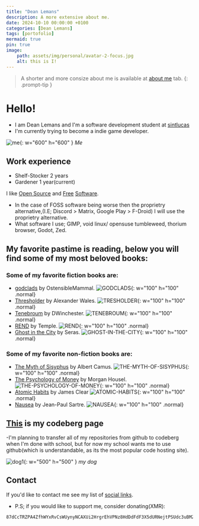 ```yaml
---
title: "Dean Lemans"
description: A more extensive about me.
date: 2024-10-10 00:00:00 +0100
categories: [Dean Lemans]
tags: [portofolio]
mermaid: true
pin: true
image:
    path: assets/img/personal/avatar-2-focus.jpg
    alt: this is I!
---
```

>A shorter and more consize about me is available at [about me](https://deanlemans.github.io/about-me/) tab.
{: .prompt-tip }

# Hello!
- I am Dean Lemans and I'm a software development student at [sintlucas](https://www.sintlucas.nl/)
- I'm currently trying to become a indie game developer.

![me](/assets/img/personal/avatar-2.jpg){: w="600" h="600" }
_Me_

## Work experience
- Shelf-Stocker 2 years
- Gardener 1 year(current)


I like [Open Source](https://opensource.org/osd) and [Free](https://writefreesoftware.org/learn) [Software](https://www.gnu.org/philosophy/free-sw.en.html).
- In the case of FOSS software being worse then the proprietry alternative,(I.E; Discord > Matrix, Google Play > F-Droid) I will use the proprietry alternative.
- What software I use; GIMP, void linux/ opensuse tumbleweed, thorium browser, Godot, Zed.

## My favorite pastime is reading, below you will find some of my most beloved books:

### Some of my favorite fiction books are:

- [godclads](https://www.royalroad.com/fiction/59663/godclads) by OstensibleMammal.
![GODCLADS](/assets/img/post/GODCLADS.jpg){: w="100" h="100" .normal}
- [Thresholder](https://www.royalroad.com/fiction/60396/thresholder) by Alexander Wales.
![TRESHOLDER](/assets/img/post/TRESHOLDER.jpg){: w="100" h="100" .normal}
- [Tenebroum](https://www.royalroad.com/fiction/58643/tenebroum-book-1-stubbed) by DWinchester.
![TENEBROUM](/assets/img/post/TENEBROUM.jpg){: w="100" h="100" .normal}
- [REND](https://www.royalroad.com/fiction/32615/rend) by Temple.
![REND](/assets/img/post/REND.jpg){: w="100" h="100" .normal}
- [Ghost in the City](https://www.royalroad.com/fiction/62125/ghost-in-the-city-cyberpunk-gamer-si) by Seras.
![GHOST-IN-THE-CITY](/assets/img/post/GHOST-IN-THE-CITY.jpg){: w="100" h="100" .normal}

### Some of my favorite non-fiction books are:

- [The Myth of Sisyphus](https://www.goodreads.com/book/show/91950.The_Myth_of_Sisyphus) by Albert Camus.
![THE-MYTH-OF-SISYPHUS](/assets/img/post/THE-MYTH-OF-SISYPHUS.jpg){: w="100" h="100" .normal}
- [The Psychology of Money](https://www.goodreads.com/book/show/41881472-the-psychology-of-money) by Morgan Housel.
![THE-PSYCHOLOGY-OF-MONEY](/assets/img/post/THE-PSYCHOLOGY-OF-MONEY.jpg){: w="100" h="100" .normal}
- [Atomic Habits](https://www.goodreads.com/book/show/40121378-atomic-habits) by James Clear
![ATOMIC-HABITS](/assets/img/post/ATOMIC-HABITS.jpg){: w="100" h="100" .normal}
- [Nausea](https://www.goodreads.com/book/show/298275.Nausea) by Jean-Paul Sartre.
![NAUSEA](/assets/img/post/NAUSEA.JPG){: w="100" h="100" .normal}



## [**This**](https://codeberg.org/deanlemans) is my codeberg page
-I'm planning to transfer all of my repositories from github to codeberg when I'm done with school, but for now my school wants me to use github(which is understandable, as its the most popular code hosting site).

![dog1](assets/img/personal/dog1.jpg){: w="500" h="500" }
_my dog_

## Contact

If you'd like to contact me see my list of [social links](https://linksta.cc/@Dean).


- P.S; if you would like to support me, consider donating(XMR): 
```
87dCcTRZPA4ZfhWYxRvCsWUynyNCAXUi2HrgrEhVPNz8HdDdFdF3X5dURNejtPSUdc3uBMZpri5D4PJqJwacXDa1AYahHQ5
```